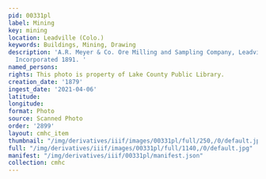 ```yaml
---
pid: 00331pl
label: Mining
key: mining
location: Leadville (Colo.)
keywords: Buildings, Mining, Drawing
description: 'A.R. Meyer & Co. Ore Milling and Sampling Company, Leadville, Colorado.
  Incorporated 1891. '
named_persons: 
rights: This photo is property of Lake County Public Library.
creation_date: '1879'
ingest_date: '2021-04-06'
latitude: 
longitude: 
format: Photo
source: Scanned Photo
order: '2899'
layout: cmhc_item
thumbnail: "/img/derivatives/iiif/images/00331pl/full/250,/0/default.jpg"
full: "/img/derivatives/iiif/images/00331pl/full/1140,/0/default.jpg"
manifest: "/img/derivatives/iiif/00331pl/manifest.json"
collection: cmhc
---
```

